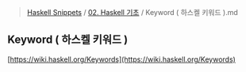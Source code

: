 > [Haskell Snippets](../README.md) / [02. Haskell 기초](README.md) / Keyword ( 하스켈 키워드 ).md
## Keyword ( 하스켈 키워드 )
[https://wiki.haskell.org/Keywords](https://wiki.haskell.org/Keywords)


